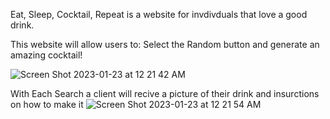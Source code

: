 Eat, Sleep, Cocktail, Repeat is a website for invdivduals that love a good drink.

This website will allow users to:
Select the Random button and generate an amazing cocktail!

![Screen Shot 2023-01-23 at 12 21 42 AM](https://user-images.githubusercontent.com/107360787/213970823-bf1e3a39-bce7-43c1-91b7-b46a06284dbd.png)

With Each Search a client will recive a picture of their drink and insurctions on how to make it
![Screen Shot 2023-01-23 at 12 21 54 AM](https://user-images.githubusercontent.com/107360787/213970857-372ba9a9-7014-4823-a9bc-1832224869ee.png)
